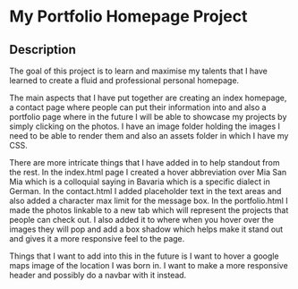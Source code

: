 # My Portfolio Homepage Project

## Description

The goal of this project is to learn and maximise my talents that I have learned to create a fluid and professional personal homepage.

The main aspects that I have put together are creating an index homepage, a contact page where people can put their information into and also a portfolio page where in the future I will be able to showcase my projects by simply clicking on the photos. I have an image folder holding the images I need to be able to render them and also an assets folder in which I have my CSS. 

There are more intricate things that I have added in to help standout from the rest. In the index.html page I created a hover abbreviation over Mia San Mia which is a colloquial saying in Bavaria which is a specific dialect in German. In the contact.html I added placeholder text in the text areas and also added a character max limit for the message box. In the portfolio.html I made the photos linkable to a new tab which will represent the projects that people can check out. I also added it to where when you hover over the images they will pop and add a box shadow which helps make it stand out and gives it a more responsive feel to the page.

Things that I want to add into this in the future is I want to hover a google maps image of the location I was born in. I want to make a more responsive header and possibly do a navbar with it instead.